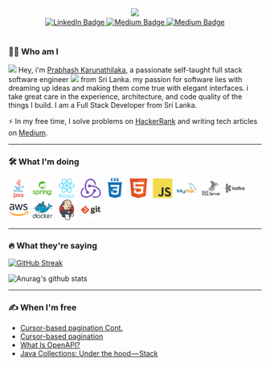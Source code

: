 <div id="header" align="center">
  <img src="https://media.giphy.com/media/M9gbBd9nbDrOTu1Mqx/giphy.gif" width="100"/>
  <div id="badges">
    <a href="https://www.linkedin.com/in/prabhashk">
      <img src="https://img.shields.io/badge/LinkedIn-blue?style=for-the-badge&logo=linkedin&logoColor=white" alt="LinkedIn Badge"/>
    </a>
    <a href="https://medium.com/@prabhash.code">
      <img src="https://img.shields.io/badge/Medium-12100E?style=for-the-badge&logo=medium&logoColor=white" alt="Medium Badge"/>
    </a>
    <a href="https://www.hackerrank.com/prabhash_code">
      <img src="https://img.shields.io/badge/-Hackerrank-2EC866?style=for-the-badge&logo=medium&logoColor=white" alt="Medium Badge"/>
    </a>   
  </div>
  <img src="https://komarev.com/ghpvc/?username=ChathuraPrabhash93&style=flat-square&color=blue" alt=""/>
</div>

### :man_technologist: Who am I
<img src="https://media.giphy.com/media/hvRJCLFzcasrR4ia7z/giphy.gif" width="21px"/> Hey, i'm [Prabhash Karunathilaka](https://www.linkedin.com/in/prabhashk), a passionate self-taught full stack software engineer <img src="https://media.giphy.com/media/WUlplcMpOCEmTGBtBW/giphy.gif" width="30"> from Sri Lanka. my passion for software lies with dreaming up ideas and making them come true with elegant interfaces. i take great care in the experience, architecture, and code quality of the things I build.
I am a Full Stack Developer  from Sri Lanka.

:zap: In my free time, I solve problems on [HackerRank](https://www.hackerrank.com/prabhash_code) and writing tech articles on [Medium](https://medium.com/@prabhash.code).

---

### :hammer_and_wrench: What I'm doing 
<div>
  <img src="https://github.com/devicons/devicon/blob/master/icons/java/java-original-wordmark.svg" title="Java" alt="Java" width="40" height="40"/>&nbsp;  
  <img src="https://github.com/devicons/devicon/blob/master/icons/spring/spring-original-wordmark.svg" title="Spring" alt="Spring" width="40" height="40"/>&nbsp;
  <img src="https://github.com/devicons/devicon/blob/master/icons/react/react-original-wordmark.svg" title="React" alt="React" width="40" height="40"/>&nbsp;
  <img src="https://github.com/devicons/devicon/blob/master/icons/redux/redux-original.svg" title="Redux" alt="Redux " width="40" height="40"/>&nbsp;
  <img src="https://github.com/devicons/devicon/blob/master/icons/css3/css3-plain-wordmark.svg"  title="CSS3" alt="CSS" width="40" height="40"/>&nbsp;
  <img src="https://github.com/devicons/devicon/blob/master/icons/html5/html5-original.svg" title="HTML5" alt="HTML" width="40" height="40"/>&nbsp;
  <img src="https://github.com/devicons/devicon/blob/master/icons/javascript/javascript-original.svg" title="JavaScript" alt="JavaScript" width="40" height="40"/>&nbsp;
  <img src="https://github.com/devicons/devicon/blob/master/icons/mysql/mysql-original-wordmark.svg" title="MySQL"  alt="MySQL" width="40" height="40"/>&nbsp;
  <img src="https://github.com/devicons/devicon/blob/master/icons/microsoftsqlserver/microsoftsqlserver-plain-wordmark.svg" title="MSSQL"  alt="MSSQL" width="40" height="40"/>&nbsp;
  <img src="https://github.com/devicons/devicon/blob/master/icons/apachekafka/apachekafka-original-wordmark.svg" title="Kafka" alt="Kafka" width="40" height="40"/>&nbsp;
  <img src="https://github.com/devicons/devicon/blob/master/icons/amazonwebservices/amazonwebservices-original-wordmark.svg" title="AWS" alt="AWS" width="40" height="40"/>&nbsp;
  <img src="https://github.com/devicons/devicon/blob/master/icons/docker/docker-original-wordmark.svg" title="Docker" alt="Docker" width="40" height="40"/>&nbsp;
  <img src="https://github.com/devicons/devicon/blob/master/icons/jenkins/jenkins-original.svg" title="Jenkins" alt="Jenkins" width="40" height="40"/>&nbsp;
  <img src="https://github.com/devicons/devicon/blob/master/icons/git/git-original-wordmark.svg" title="Git" **alt="Git" width="40" height="40"/>&nbsp;
</div>

---

### :fire: What they're saying
[![GitHub Streak](http://github-readme-streak-stats.herokuapp.com?user=ChathuraPrabhash93&theme=dark&background=000000)](https://git.io/streak-stats)

![Anurag's github stats](https://github-readme-stats.vercel.app/api?username=anuraghazra)

---

### :writing_hand: When I'm free
<!-- BLOG-POST-LIST:START -->
- [Cursor-based pagination Cont.](https://medium.com/@prabhash.code/cursor-based-pagination-cont-d254ee8ba19f?source=rss-58fa0e413e2e------2)
- [Cursor-based pagination](https://medium.com/@prabhash.code/cursor-based-pagination-fbaf9c1afd96?source=rss-58fa0e413e2e------2)
- [What Is OpenAPI?](https://medium.com/@prabhash.code/what-is-openapi-fbd52debde70?source=rss-58fa0e413e2e------2)
- [Java Collections: Under the hood — Stack](https://medium.com/@prabhash.code/java-collections-under-the-hood-stack-8f9abaa6f7cd?source=rss-58fa0e413e2e------2)
<!-- BLOG-POST-LIST:END -->


<!---
ChathuraPrabhash93/ChathuraPrabhash93 is a ✨ special ✨ repository because its `README.md` (this file) appears on your GitHub profile.
You can click the Preview link to take a look at your changes.
--->
